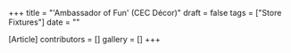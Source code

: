 +++
title = "'Ambassador of Fun' (CEC Décor)"
draft = false
tags = ["Store Fixtures"]
date = ""

[Article]
contributors = []
gallery = []
+++